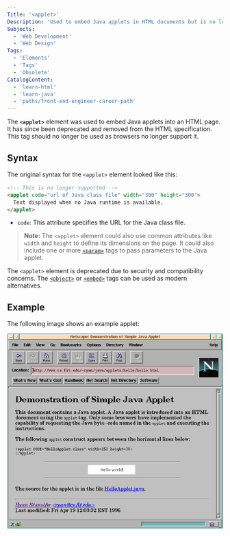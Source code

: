 ```yaml
---
Title: '<applet>'
Description: 'Used to embed Java applets in HTML documents but is no longer supported.'
Subjects:
  - 'Web Development'
  - 'Web Design'
Tags:
  - 'Elements'
  - 'Tags'
  - 'Obsolete'
CatalogContent:
  - 'learn-html'
  - 'learn-java'
  - 'paths/front-end-engineer-career-path'
---
```


The **`<applet>`** element was used to embed Java applets into an HTML page. It has since been deprecated and removed from the HTML specification. This tag should no longer be used as browsers no longer support it.

## Syntax

The original syntax for the `<applet>` element looked like this:

```html
<!-- This is no longer supported -->
<applet code="url of Java class file" width="300" height="300">
  Text displayed when no Java runtime is available.
</applet>
```

- `code`: This attribute specifies the URL for the Java class file.

> **Note:** The `<applet>` element could also use common attributes like `width` and `height` to define its dimensions on the page. It could also include one or more [`<param>`](https://www.codecademy.com/resources/docs/html/elements/param) tags to pass parameters to the Java applet.

The `<applet>` element is deprecated due to security and compatibility concerns. The [`<object>`](https://www.codecademy.com/resources/docs/html/elements/object) or [`<embed>`](https://www.codecademy.com/resources/docs/html/elements/embed) tags can be used as modern alternatives.

## Example

The following image shows an example applet:

![An image showing an example of a Java applet in a historical web context](https://raw.githubusercontent.com/Codecademy/docs/main/media/html-elements-applet.gif)
